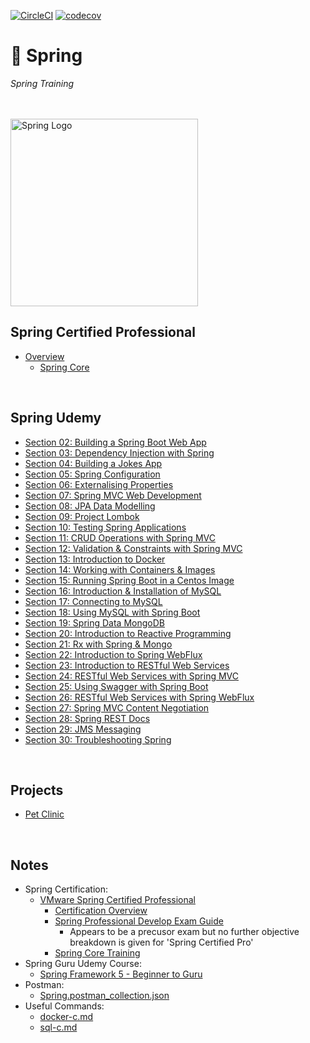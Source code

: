 [![CircleCI](https://dl.circleci.com/status-badge/img/gh/JRSmiffy/spring/tree/main.svg?style=svg)](https://dl.circleci.com/status-badge/redirect/gh/JRSmiffy/spring/tree/main)
[![codecov](https://codecov.io/gh/JRSmiffy/spring/branch/main/graph/badge.svg?token=AK2GQ281NA)](https://codecov.io/gh/JRSmiffy/spring)

# 🌱 Spring
*Spring Training* 

<br>
<br>

<img src="./resources/spring-icon.svg" alt="Spring Logo" width=300>

<br>

## Spring Certified Professional
* [Overview](./content/spring-certified-pro)
    * [Spring Core](./content/spring-certified-pro/01-spring-core)

<br>

## Spring Udemy
* [Section 02: Building a Spring Boot Web App](./content/02-build-spring-boot-app)
* [Section 03: Dependency Injection with Spring](./content/03-dependency-injection)
* [Section 04: Building a Jokes App](./content/04-build-jokes-app)
* [Section 05: Spring Configuration](./content/05-spring-configuration)
* [Section 06: Externalising Properties](./content/06-externalising-properties)
* [Section 07: Spring MVC Web Development](./content/07-spring-mvc-web-dev)
* [Section 08: JPA Data Modelling](./content/08-jpa-data-modelling)
* [Section 09: Project Lombok](./content/09-project-lombok)
* [Section 10: Testing Spring Applications](./content/10-testing-spring-apps)
* [Section 11: CRUD Operations with Spring MVC](./content/11-spring-mvc-crud-ops)
* [Section 12: Validation & Constraints with Spring MVC](./content/12-spring-mvc-validation)
* [Section 13: Introduction to Docker](./content/13-docker-intro)
* [Section 14: Working with Containers & Images](./content/14-working-with-containers)
* [Section 15: Running Spring Boot in a Centos Image](./content/15-spring-boot-with-centos)
* [Section 16: Introduction & Installation of MySQL](./content/16-mysql-introduction)
* [Section 17: Connecting to MySQL](./content/17-mysql-connection)
* [Section 18: Using MySQL with Spring Boot](./content/18-mysql-with-spring-boot)
* [Section 19: Spring Data MongoDB](./content/19-spring-data-mongodb)
* [Section 20: Introduction to Reactive Programming](./content/20-reactive-prog-intro)
* [Section 21: Rx with Spring & Mongo](./content/21-rx-spring-mongo)
* [Section 22: Introduction to Spring WebFlux](./content/22-spring-webflux)
* [Section 23: Introduction to RESTful Web Services](./content/23-restful-web-services)
* [Section 24: RESTful Web Services with Spring MVC](./content/24-restful-with-spring-mvc)
* [Section 25: Using Swagger with Spring Boot](./content/25-swagger-with-spring-boot)
* [Section 26: RESTful Web Services with Spring WebFlux](./content/26-restful-spring-webflux)
* [Section 27: Spring MVC Content Negotiation](./content/27-content-negotiation)
* [Section 28: Spring REST Docs](./content/28-spring-rest-docs)
* [Section 29: JMS Messaging](./content/29-jms-messaging)
* [Section 30: Troubleshooting Spring](./content/30-troubleshooting)

<!-- Sections 31+ ommitted for irrelevance -->

<br>

## Projects
* [Pet Clinic](./content/projects/pet-clinic)

<br>

## Notes
* Spring Certification: 
    * [VMware Spring Certified Professional](https://www.vmware.com/learning/certification/spring-certified-pro.html)
        * [Certification Overview](https://www.vmware.com/content/dam/digitalmarketing/vmware/en/pdf/certification/vmw-spring-certified-professional.pdf)
        * [Spring Professional Develop Exam Guide](https://www.vmware.com/content/dam/digitalmarketing/vmware/en/pdf/certification/vmw-spring-professional-develop-exam-guide.pdf)
            * Appears to be a precusor exam but no further objective breakdown is given for 'Spring Certified Pro'
        * [Spring Core Training](https://mylearn.vmware.com/gw/learning/course/course-details/94106)
* Spring Guru Udemy Course: 
    * [Spring Framework 5 - Beginner to Guru](https://www.udemy.com/course/spring-framework-5-beginner-to-guru/)
* Postman:
    * [Spring.postman_collection.json](./resources/postman/Spring.postman_collection.json)
* Useful Commands:
    * [docker-c.md](./content/misc/docker-c.md)
    * [sql-c.md](./content/misc/sql-c.md)